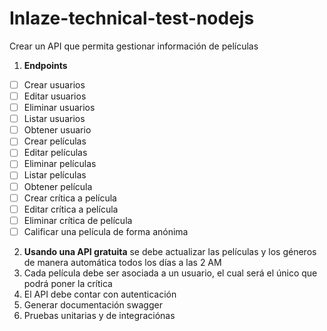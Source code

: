# Inlaze-technical-test-nodejs

Crear un API que permita gestionar información de películas

1. **Endpoints**
  - [ ] Crear usuarios
  - [ ] Editar usuarios
  - [ ] Eliminar usuarios
  - [ ] Listar usuarios
  - [ ] Obtener usuario
  - [ ] Crear películas
  - [ ] Editar películas
  - [ ] Eliminar películas
  - [ ] Listar películas
  - [ ] Obtener película
  - [ ] Crear crítica a película
  - [ ] Editar crítica a película
  - [ ] Eliminar crítica de película
  - [ ] Calificar una película de forma anónima

2. **Usando una API gratuita** se debe actualizar las películas y los géneros de manera automática todos los días a las 2 AM
3. Cada película debe ser asociada a un usuario, el cual será el único que podrá poner la crítica
4. El API debe contar con autenticación
5. Generar documentación swagger
6. Pruebas unitarias y de integraciónas
